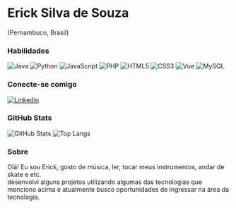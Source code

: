 # Erick Silva de Souza
(Pernambuco, Brasil)

### Habilidades

![Java](https://img.shields.io/badge/java-%23ED8B00.svg?style=for-the-badge&logo=openjdk&logoColor=white)
![Python](https://img.shields.io/badge/python-3670A0?style=for-the-badge&logo=python&logoColor=ffdd54)
![JavaScript](https://img.shields.io/badge/JavaScript-F7DF1E?style=for-the-badge&logo=javascript&logoColor=black)
![PHP](https://img.shields.io/badge/PHP-777BB4?style=for-the-badge&logo=php&logoColor=white)
	![HTML5](https://img.shields.io/badge/HTML5-E34F26?style=for-the-badge&logo=html5&logoColor=white)
    ![CSS3](https://img.shields.io/badge/CSS3-1572B6?style=for-the-badge&logo=css3&logoColor=white)
    ![Vue](https://img.shields.io/badge/vuejs-%2335495e.svg?style=for-the-badge&logo=vuedotjs&logoColor=%234FC08D)
    ![MySQL](https://img.shields.io/badge/MySQL-00000F?style=for-the-badge&logo=mysql&logoColor=white)

### Conecte-se comigo

[![Linkedin](https://img.shields.io/badge/linkedin-%230077B5.svg?style=for-the-badge&logo=linkedin&logoColor=white)](https://www.linkedin.com/in/erick-silva-021508270?utm_source=share&utm_campaign=share_via&utm_content=profile&utm_medium=android_app)

### GitHub Stats

![GitHub Stats](https://github-readme-stats.vercel.app/api?username=myurickProg&theme=transparent&bg_color=000&border_color=30A3DC&show_icons=true&icon_color=30A3DC&title_color=E94D5F&text_color=FFF)
![Top Langs](https://github-readme-stats-git-masterrstaa-rickstaa.vercel.app/api/top-langs/?username=myurickProg&layout=compact&bg_color=000&border_color=30A3DC&title_color=E94D5F&text_color=FFF)

### Sobre

Olá! Eu sou Erick, gosto de música, ler, tocar meus instrumentos, andar de skate e etc.<br>
desenvolvi alguns projetos utilizando algumas das tecnologias que menciono acima e atualmente busco oportunidades de ingressar na área da tecnologia.
